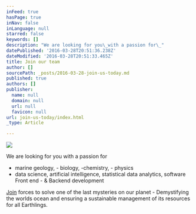 ```yaml
---
inFeed: true
hasPage: true
inNav: false
inLanguage: null
starred: false
keywords: []
description: "We are looking for you\_with a passion for\_"
datePublished: '2016-03-28T20:51:36.238Z'
dateModified: '2016-03-28T20:51:33.465Z'
title: Join our team
author: []
sourcePath: _posts/2016-03-28-join-us-today.md
published: true
authors: []
publisher:
  name: null
  domain: null
  url: null
  favicon: null
url: join-us-today/index.html
_type: Article

---
```

![](https://the-grid-user-content.s3-us-west-2.amazonaws.com/98a97571-13ee-4b20-b036-f63e4cd6acef.jpg)

We are looking for you with a passion for 

* marine geology, - biology, -chemistry, - physics
* data science, artificial intelligence, statistical data analytics, software Front end - & Backend development 

[Join][0] forces to solve one of the last mysteries on our planet - Demystifying the worlds ocean and ensuring a sustainable management of its resources for all Earthlings. 

[0]: carsten@moonwalk.me